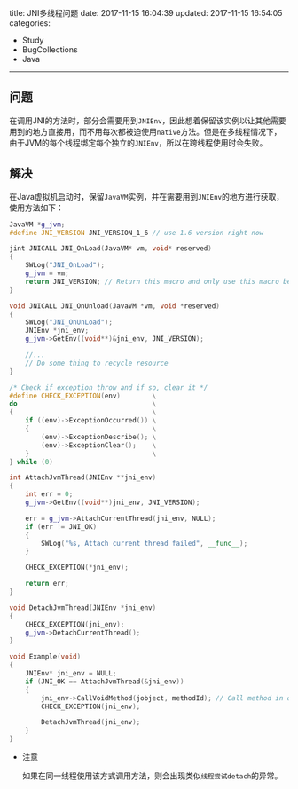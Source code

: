 title: JNI多线程问题
date: 2017-11-15 16:04:39
updated: 2017-11-15 16:54:05
categories:
- Study
- BugCollections
- Java
---
## 问题

在调用JNI的方法时，部分会需要用到`JNIEnv`，因此想着保留该实例以让其他需要用到的地方直接用，而不用每次都被迫使用`native`方法。但是在多线程情况下，由于JVM的每个线程绑定每个独立的`JNIEnv`，所以在跨线程使用时会失败。

## 解决

在Java虚拟机启动时，保留`JavaVM`实例，并在需要用到`JNIEnv`的地方进行获取，使用方法如下：

```cpp
JavaVM *g_jvm;
#define JNI_VERSION JNI_VERSION_1_6 // use 1.6 version right now

jint JNICALL JNI_OnLoad(JavaVM* vm, void* reserved)
{
	SWLog("JNI_OnLoad");
	g_jvm = vm;
	return JNI_VERSION; // Return this macro and only use this macro below
}

void JNICALL JNI_OnUnload(JavaVM *vm, void *reserved)
{
	SWLog("JNI_OnUnLoad");
	JNIEnv *jni_env;
	g_jvm->GetEnv((void**)&jni_env, JNI_VERSION);

	//...
	// Do some thing to recycle resource
}

/* Check if exception throw and if so, clear it */
#define CHECK_EXCEPTION(env)		\
do									\
{									\
	if ((env)->ExceptionOccurred())	\
	{								\
		(env)->ExceptionDescribe();	\
		(env)->ExceptionClear();	\
	}								\
} while (0)

int AttachJvmThread(JNIEnv **jni_env)
{
	int err = 0;
	g_jvm->GetEnv((void**)jni_env, JNI_VERSION);

	err = g_jvm->AttachCurrentThread(jni_env, NULL);
	if (err != JNI_OK)
	{
		SWLog("%s, Attach current thread failed", __func__);
	}

	CHECK_EXCEPTION(*jni_env);

	return err;
}

void DetachJvmThread(JNIEnv *jni_env)
{
	CHECK_EXCEPTION(jni_env);
	g_jvm->DetachCurrentThread();
}

void Example(void)
{
	JNIEnv* jni_env = NULL;
	if (JNI_OK == AttachJvmThread(&jni_env))
	{
		jni_env->CallVoidMethod(jobject, methodId); // Call method in different thread
		CHECK_EXCEPTION(jni_env);

		DetachJvmThread(jni_env);
	}
}

```

- 注意

    如果在同一线程使用该方式调用方法，则会出现类似`线程尝试detach`的异常。